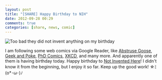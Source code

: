 ```yaml
---
layout: post
title: "[SHARE] Happy Birthday to NIH"
date: 2012-09-28 00:29
comments: true
categories: [share, news, comic]
---
```


![Too bad they did not invent anything on my birthday](http://f.cl.ly/items/2R0W37371Z2z0T0D041a/Screen%20Shot%202012-09-28%20at%2012.36.30%20AM.png)

I am following some web comics via Google Reader,<!-- more --> 
like [Abstruse Goose](http://abstrusegoose.com/), [Geek and Poke](http://geek-and-poke.com/), [PhD Comics](http://www.phdcomics.com/comics.php), [XKCD](http://xkcd.com/), and many more. And apparently one of them is having birthday today. Happy birthday to [Not Invented Here](http://notinventedhe.re/)! I didn't know it from the beginning, but I enjoy it so far. Keep up the good work! ☆ﾐ(o*･ω･)ﾉ 